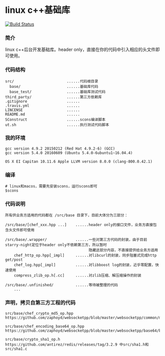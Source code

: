 # linux c++基础库

[![Build Status](https://travis-ci.org/q191201771/starry-night.svg?branch=master)](https://travis-ci.org/q191201771/starry-night)

### 简介

linux c++后台开发基础库。header only，直接在你的代码中引入相应的头文件即可使用。

### 代码结构

```
src/                        ......代码根目录
  base/                     ......基础库代码
  base_test/                ......基础库测试代码
third_party/                ......第三方依赖库
.gitignore                  ......
.travis.yml                 ......
LINCENSE                    ......
README.md                   ......
SConstruct                  ......scons编译脚本
ut.sh                       ......执行测试代码脚本
```

### 我的环境

```
gcc version 4.9.2 20150212 (Red Hat 4.9.2-6) (GCC)
gcc version 5.4.0 20160609 (Ubuntu 5.4.0-6ubuntu1~16.04.4)

OS X EI Capitan 10.11.6 Apple LLVM version 8.0.0 (clang-800.0.42.1)
```

### 编译

```
# linux和macos，需要先安装scons，运行scons即可
$scons
```

### 代码说明

```
所有供业务方适用的代码都在 /src/base 目录下，目前大体分为三部分：

/src/base/[chef_xxx.hpp ...]    ......header only的接口文件，业务方直接包含头文件即可使用

/src/base/.wrapper/             ......一些对第三方代码的封装，由于目前starry-night定位于header only不依赖第三方，所以暂时
                                      隐藏这部分内容，不直接提供给业务方适用
    chef_http_op.hpp[_impl]     ......对libcurl的封装，同步阻塞式完成http get/post
    chef_log.hpp[_impl]         ......对libboost log的封装，近乎零配置，快速使用
    compress_zlib_op.h[.cc]     ......对zlib压缩、解压缩操作的封装

/src/base/.unfinished/          ......等待被整理的代码
    ...
```

### 声明，拷贝自第三方工程的代码

```
src/base/chef_crypto_md5_op.hpp https://github.com/zaphoyd/websocketpp/blob/master/websocketpp/common/md5.hpp

src/base/chef_encoding_base64_op.hpp https://github.com/zaphoyd/websocketpp/blob/master/websocketpp/base64/base64.hpp

src/base/crypto_sha1_op.h https://github.com/antirez/redis/releases/tag/3.2.9 中src/sha1.h和src/sha1.c
```

